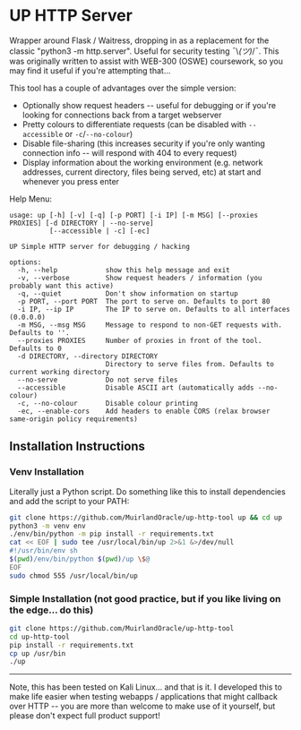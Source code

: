 # UP HTTP Server

Wrapper around Flask / Waitress, dropping in as a replacement for the classic "python3 -m http.server". Useful for security testing ¯\\_(ツ)_/¯. This was originally written to assist with WEB-300 (OSWE) coursework, so you may find it useful if you're attempting that... 

This tool has a couple of advantages over the simple version:
* Optionally show request headers -- useful for debugging or if you're looking for connections back from a target webserver
* Pretty colours to differentiate requests (can be disabled with `--accessible` or `-c`/`--no-colour`)
* Disable file-sharing (this increases security if you're only wanting connection info -- will respond with 404 to every request)
* Display information about the working environment (e.g. network addresses, current directory, files being served, etc) at start and whenever you press enter

Help Menu:
```
usage: up [-h] [-v] [-q] [-p PORT] [-i IP] [-m MSG] [--proxies PROXIES] [-d DIRECTORY | --no-serve]
          [--accessible | -c] [-ec]

UP Simple HTTP server for debugging / hacking

options:
  -h, --help            show this help message and exit
  -v, --verbose         Show request headers / information (you probably want this active)
  -q, --quiet           Don't show information on startup
  -p PORT, --port PORT  The port to serve on. Defaults to port 80
  -i IP, --ip IP        The IP to serve on. Defaults to all interfaces (0.0.0.0)
  -m MSG, --msg MSG     Message to respond to non-GET requests with. Defaults to ''.
  --proxies PROXIES     Number of proxies in front of the tool. Defaults to 0
  -d DIRECTORY, --directory DIRECTORY
                        Directory to serve files from. Defaults to current working directory
  --no-serve            Do not serve files
  --accessible          Disable ASCII art (automatically adds --no-colour)
  -c, --no-colour       Disable colour printing
  -ec, --enable-cors    Add headers to enable CORS (relax browser same-origin policy requirements)
```

## Installation Instructions

### Venv Installation

Literally just a Python script. Do something like this to install dependencies and add the script to your PATH:
```bash
git clone https://github.com/MuirlandOracle/up-http-tool up && cd up
python3 -m venv env
./env/bin/python -m pip install -r requirements.txt
cat << EOF | sudo tee /usr/local/bin/up 2>&1 &>/dev/null
#!/usr/bin/env sh
$(pwd)/env/bin/python $(pwd)/up \$@
EOF
sudo chmod 555 /usr/local/bin/up
```

### Simple Installation (not good practice, but if you like living on the edge... do this)
```bash
git clone https://github.com/MuirlandOracle/up-http-tool
cd up-http-tool
pip install -r requirements.txt
cp up /usr/bin
./up
```
---

Note, this has been tested on Kali Linux... and that is it. I developed this to make life easier when testing webapps / applications that might callback over HTTP -- you are more than welcome to make use of it yourself, but please don't expect full product support!
